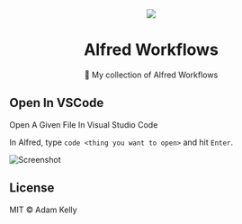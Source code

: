 <div style="text-align:center"><img src="https://www.alfredapp.com/media/logo.png" align="center"/></div>
<h1 align="center">Alfred Workflows</h1>
<p align="center">🎩 My collection of Alfred Workflows</p>

## Open In VSCode

Open A Given File In Visual Studio Code

In Alfred, type `code <thing you want to open>` and hit `Enter`.

![Screenshot]()

## License
MIT © Adam Kelly
